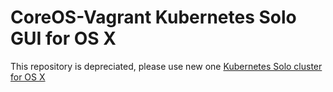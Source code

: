 CoreOS-Vagrant Kubernetes Solo GUI for OS X
============================

This repository is depreciated, please use new one [Kubernetes Solo cluster for OS X](https://github.com/rimusz/kube-solo-osx)
